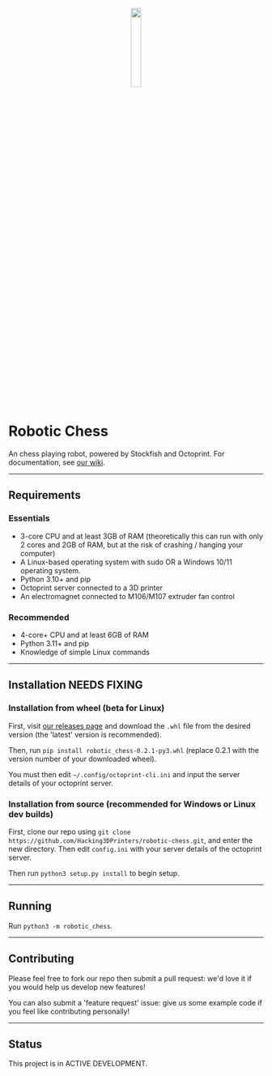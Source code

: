 <p align="center">
  <img src="https://raw.githubusercontent.com/Hacking3DPrinters/robotic-chess/main/3DCHESS.png", width=20%, height=auto />
</p>


# Robotic Chess

An chess playing robot, powered by Stockfish and Octoprint.
For documentation, see [our wiki](https://github.com/Hacking3DPrinters/robotic-chess/wiki).

---

## Requirements

### Essentials
* 3-core CPU and at least 3GB of RAM (theoretically this can run with only 2 cores and 2GB of RAM, but at the risk of crashing / hanging your computer)
* A Linux-based operating system with sudo OR a Windows 10/11 operating system.
* Python 3.10+ and pip
* Octoprint server connected to a 3D printer
* An electromagnet connected to M106/M107 extruder fan control

### Recommended
* 4-core+ CPU and at least 6GB of RAM
* Python 3.11+ and pip
* Knowledge of simple Linux commands

---

## Installation NEEDS FIXING

### Installation from wheel (beta for Linux)

First, visit [our releases page](https://github.com/Hacking3DPrinters/robotic-chess/releases) and download the `.whl` file from the desired version (the 'latest' version is recommended).

Then, run 
```pip install robotic_chess-0.2.1-py3.whl```
(replace 0.2.1 with the version number of your downloaded wheel).

You must then edit `~/.config/octoprint-cli.ini` and input the server details of your octoprint server.

### Installation from source (recommended for Windows or Linux dev builds)

First, clone our repo using `git clone https://github.com/Hacking3DPrinters/robotic-chess.git`, and enter the new directory. 
Then edit `config.ini` with your server details of the octoprint server.

Then run `python3 setup.py install` to begin setup.

---

## Running

Run `python3 -m robotic_chess`.

---

## Contributing

Please feel free to fork our repo then submit a pull request: we'd love it if you would help us develop new features!

You can also submit a 'feature request' issue: give us some example code if you feel like contributing personally!

---

## Status

This project is in ACTIVE DEVELOPMENT.
